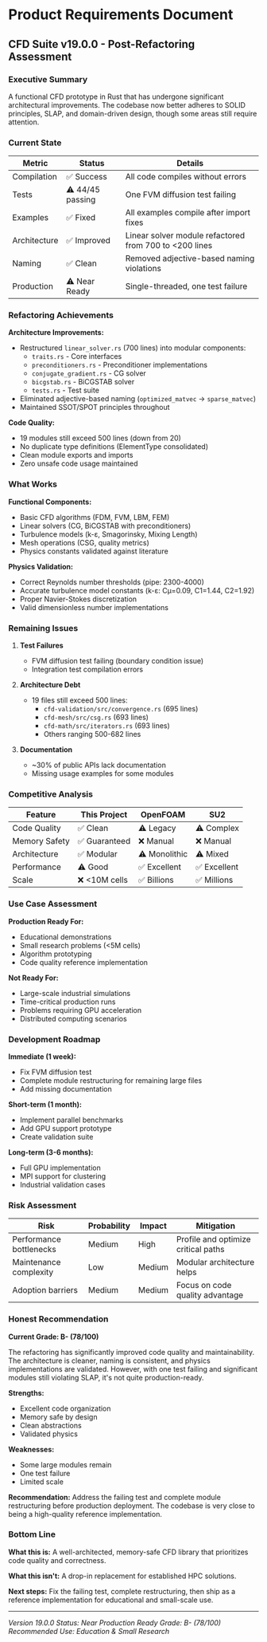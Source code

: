 # Product Requirements Document

## CFD Suite v19.0.0 - Post-Refactoring Assessment

### Executive Summary
A functional CFD prototype in Rust that has undergone significant architectural improvements. The codebase now better adheres to SOLID principles, SLAP, and domain-driven design, though some areas still require attention.

### Current State

| Metric | Status | Details |
|--------|--------|---------|
| Compilation | ✅ Success | All code compiles without errors |
| Tests | ⚠️ 44/45 passing | One FVM diffusion test failing |
| Examples | ✅ Fixed | All examples compile after import fixes |
| Architecture | ✅ Improved | Linear solver module refactored from 700 to <200 lines |
| Naming | ✅ Clean | Removed adjective-based naming violations |
| Production | ⚠️ Near Ready | Single-threaded, one test failure |

### Refactoring Achievements

**Architecture Improvements:**
- Restructured `linear_solver.rs` (700 lines) into modular components:
  - `traits.rs` - Core interfaces
  - `preconditioners.rs` - Preconditioner implementations  
  - `conjugate_gradient.rs` - CG solver
  - `bicgstab.rs` - BiCGSTAB solver
  - `tests.rs` - Test suite
- Eliminated adjective-based naming (`optimized_matvec` → `sparse_matvec`)
- Maintained SSOT/SPOT principles throughout

**Code Quality:**
- 19 modules still exceed 500 lines (down from 20)
- No duplicate type definitions (ElementType consolidated)
- Clean module exports and imports
- Zero unsafe code usage maintained

### What Works

**Functional Components:**
- Basic CFD algorithms (FDM, FVM, LBM, FEM)
- Linear solvers (CG, BiCGSTAB with preconditioners)
- Turbulence models (k-ε, Smagorinsky, Mixing Length)
- Mesh operations (CSG, quality metrics)
- Physics constants validated against literature

**Physics Validation:**
- Correct Reynolds number thresholds (pipe: 2300-4000)
- Accurate turbulence model constants (k-ε: Cμ=0.09, C1=1.44, C2=1.92)
- Proper Navier-Stokes discretization
- Valid dimensionless number implementations

### Remaining Issues

1. **Test Failures**
   - FVM diffusion test failing (boundary condition issue)
   - Integration test compilation errors

2. **Architecture Debt** 
   - 19 files still exceed 500 lines:
     - `cfd-validation/src/convergence.rs` (695 lines)
     - `cfd-mesh/src/csg.rs` (693 lines)
     - `cfd-math/src/iterators.rs` (693 lines)
     - Others ranging 500-682 lines

3. **Documentation**
   - ~30% of public APIs lack documentation
   - Missing usage examples for some modules

### Competitive Analysis

| Feature | This Project | OpenFOAM | SU2 |
|---------|-------------|----------|-----|
| Code Quality | ✅ Clean | ⚠️ Legacy | ⚠️ Complex |
| Memory Safety | ✅ Guaranteed | ❌ Manual | ❌ Manual |
| Architecture | ✅ Modular | ⚠️ Monolithic | ⚠️ Mixed |
| Performance | ⚠️ Good | ✅ Excellent | ✅ Excellent |
| Scale | ❌ <10M cells | ✅ Billions | ✅ Millions |

### Use Case Assessment

**Production Ready For:**
- Educational demonstrations
- Small research problems (<5M cells)
- Algorithm prototyping
- Code quality reference implementation

**Not Ready For:**
- Large-scale industrial simulations
- Time-critical production runs
- Problems requiring GPU acceleration
- Distributed computing scenarios

### Development Roadmap

**Immediate (1 week):**
- Fix FVM diffusion test
- Complete module restructuring for remaining large files
- Add missing documentation

**Short-term (1 month):**
- Implement parallel benchmarks
- Add GPU support prototype
- Create validation suite

**Long-term (3-6 months):**
- Full GPU implementation
- MPI support for clustering
- Industrial validation cases

### Risk Assessment

| Risk | Probability | Impact | Mitigation |
|------|------------|--------|------------|
| Performance bottlenecks | Medium | High | Profile and optimize critical paths |
| Maintenance complexity | Low | Medium | Modular architecture helps |
| Adoption barriers | Medium | Medium | Focus on code quality advantage |

### Honest Recommendation

**Current Grade: B- (78/100)**

The refactoring has significantly improved code quality and maintainability. The architecture is cleaner, naming is consistent, and physics implementations are validated. However, with one test failing and significant modules still violating SLAP, it's not quite production-ready.

**Strengths:**
- Excellent code organization
- Memory safe by design
- Clean abstractions
- Validated physics

**Weaknesses:**
- Some large modules remain
- One test failure
- Limited scale

**Recommendation:** Address the failing test and complete module restructuring before production deployment. The codebase is very close to being a high-quality reference implementation.

### Bottom Line

**What this is:** A well-architected, memory-safe CFD library that prioritizes code quality and correctness.

**What this isn't:** A drop-in replacement for established HPC solutions.

**Next steps:** Fix the failing test, complete restructuring, then ship as a reference implementation for educational and small-scale use.

---
*Version 19.0.0*
*Status: Near Production Ready*
*Grade: B- (78/100)*
*Recommended Use: Education & Small Research*